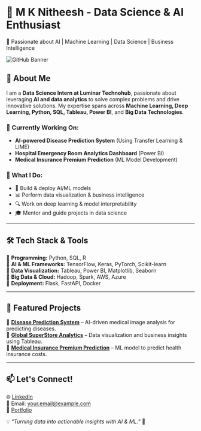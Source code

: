 # 📌 M K Nitheesh - Data Science & AI Enthusiast  
🚀 Passionate about AI | Machine Learning | Data Science | Business Intelligence  

![GitHub Banner](https://your-image-url.com) <!-- Optional: Add a banner image -->

## 👋 About Me  
I am a **Data Science Intern at Luminar Technohub**, passionate about leveraging **AI and data analytics** to solve complex problems and drive innovative solutions. My expertise spans across **Machine Learning, Deep Learning, Python, SQL, Tableau, Power BI**, and **Big Data Technologies**.  

### 🌟 Currently Working On:  
- **AI-powered Disease Prediction System** (Using Transfer Learning & LIME)  
- **Hospital Emergency Room Analytics Dashboard** (Power BI)  
- **Medical Insurance Premium Prediction** (ML Model Development)  

### 🎯 What I Do:  
- 🧠 Build & deploy AI/ML models  
- 📊 Perform data visualization & business intelligence  
- 🔍 Work on deep learning & model interpretability  
- 🎓 Mentor and guide projects in data science  

---

## 🛠 Tech Stack & Tools  
🔹 **Programming:** Python, SQL, R  
🔹 **AI & ML Frameworks:** TensorFlow, Keras, PyTorch, Scikit-learn  
🔹 **Data Visualization:** Tableau, Power BI, Matplotlib, Seaborn  
🔹 **Big Data & Cloud:** Hadoop, Spark, AWS, Azure  
🔹 **Deployment:** Flask, FastAPI, Docker  

---

## 📂 Featured Projects  
📌 **[Disease Prediction System](https://github.com/yourrepo)** – AI-driven medical image analysis for predicting diseases.  
📌 **[Global SuperStore Analytics](https://github.com/yourrepo)** – Data visualization and business insights using Tableau.  
📌 **[Medical Insurance Premium Prediction](https://github.com/yourrepo)** – ML model to predict health insurance costs.  

---

## 📫 Let's Connect!  
🌐 [LinkedIn](https://www.linkedin.com/in/your-profile)  
📧 Email: your.email@example.com  
📌 [Portfolio](https://yourportfolio.com) <!-- Optional: if you have a website -->

💡 *"Turning data into actionable insights with AI & ML."* 🚀  

